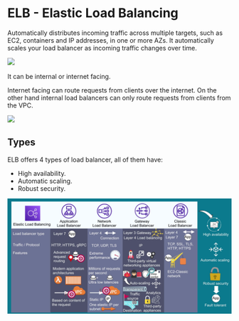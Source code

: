 # ELB - Elastic Load Balancing

Automatically distributes incoming traffic across multiple targets, such as EC2, containers and IP addresses, in one or more AZs.
It automatically scales your load balancer as incoming traffic changes over time. 

![](2022-12-07-09-35-45.png)

It can be internal or internet facing.

Internet facing can route requests from clients over the internet. On the other hand internal load balancers can only route requests from clients from the VPC.

![](2022-12-07-09-38-25.png)

## Types

ELB offers 4 types of load balancer, all of them have: 

- High availability.
- Automatic scaling.
- Robust security.

![](./assets/2022-12-07-09-50-44.png)